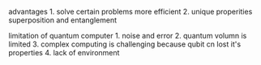 advantages
    1. solve certain problems more efficient
    2. unique properities superposition and entanglement
    
limitation of quantum computer
    1. noise and error
    2. quantum volumn is limited
    3. complex computing is challenging because qubit cn lost it's properties
    4. lack of environment
